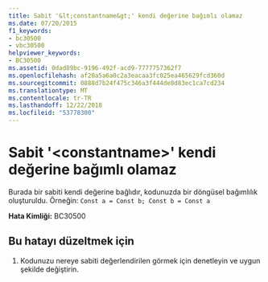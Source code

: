 ```yaml
---
title: Sabit '&lt;constantname&gt;' kendi değerine bağımlı olamaz
ms.date: 07/20/2015
f1_keywords:
- bc30500
- vbc30500
helpviewer_keywords:
- BC30500
ms.assetid: 0dad89bc-9196-492f-acd9-7777757362f7
ms.openlocfilehash: af20a5a6a0c2a3eacaa3fc025ea465629fcd360d
ms.sourcegitcommit: 0888d7b24f475c346a3f444de8d83ec1ca7cd234
ms.translationtype: MT
ms.contentlocale: tr-TR
ms.lasthandoff: 12/22/2018
ms.locfileid: "53778300"
---
```

# <a name="constant-ltconstantnamegt-cannot-depend-on-its-own-value"></a>Sabit '&lt;constantname&gt;' kendi değerine bağımlı olamaz
Burada bir sabiti kendi değerine bağlıdır, kodunuzda bir döngüsel bağımlılık oluşturuldu. Örneğin: `Const a = Const b; Const b = Const a`  
  
 **Hata Kimliği:** BC30500  
  
## <a name="to-correct-this-error"></a>Bu hatayı düzeltmek için  
  
1.  Kodunuzu nereye sabiti değerlendirilen görmek için denetleyin ve uygun şekilde değiştirin.